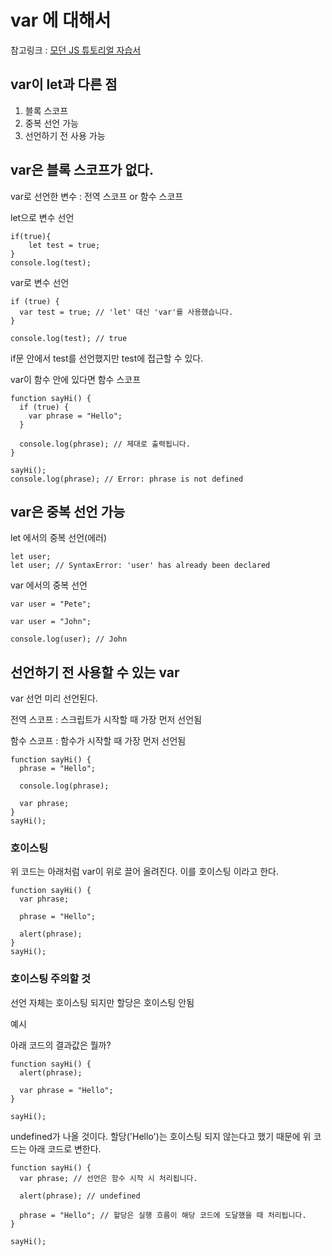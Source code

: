 # var 에 대해서
참고링크 : [모던 JS 튜토리얼 자습서](https://ko.javascript.info/var#ref-698)
## var이 let과 다른 점
1. 블록 스코프
2. 중복 선언 가능
3. 선언하기 전 사용 가능

## var은 블록 스코프가 없다.
var로 선언한 변수 : 전역 스코프 or 함수 스코프

let으로 변수 선언

    if(true){
        let test = true;
    }
    console.log(test);

var로 변수 선언

    if (true) {
      var test = true; // 'let' 대신 'var'를 사용했습니다.
    }

    console.log(test); // true

if문 안에서 test를 선언했지만 test에 접근할 수 있다.

var이 함수 안에 있다면 함수 스코프

    function sayHi() {
      if (true) {
        var phrase = "Hello";
      }

      console.log(phrase); // 제대로 출력됩니다.
    }

    sayHi();
    console.log(phrase); // Error: phrase is not defined

## var은 중복 선언 가능

let 에서의 중복 선언(에러)

    let user;
    let user; // SyntaxError: 'user' has already been declared

var 에서의 중복 선언

    var user = "Pete";

    var user = "John"; 

    console.log(user); // John

## 선언하기 전 사용할 수 있는 var
var 선언 미리 선언된다.

전역 스코프 : 스크립트가 시작할 때 가장 먼저 선언됨

함수 스코프 : 함수가 시작할 때 가장 먼저 선언됨

    function sayHi() {
      phrase = "Hello";

      console.log(phrase);

      var phrase;
    }
    sayHi();

### 호이스팅

위 코드는 아래처럼 var이 위로 끌어 올려진다. 이를 호이스팅 이라고 한다.

    function sayHi() {
      var phrase;

      phrase = "Hello";

      alert(phrase);
    }
    sayHi();

### 호이스팅 주의할 것
선언 자체는 호이스팅 되지만 할당은 호이스팅 안됨

예시

아래 코드의 결과값은 뭘까?

    function sayHi() {
      alert(phrase);

      var phrase = "Hello";
    }

    sayHi();

undefined가 나올 것이다.
할당('Hello')는 호이스팅 되지 않는다고 했기 때문에 위 코드는
아래 코드로 변한다.

    function sayHi() {
      var phrase; // 선언은 함수 시작 시 처리됩니다.

      alert(phrase); // undefined

      phrase = "Hello"; // 할당은 실행 흐름이 해당 코드에 도달했을 때 처리됩니다.
    }

    sayHi();